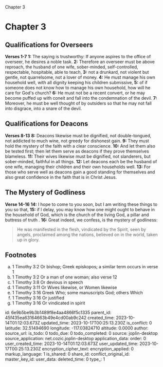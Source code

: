 Chapter 3

# Chapter 3

## Qualifications for Overseers

**Verses 1-7**
**1:** The saying is trustworthy: If anyone aspires to the office of overseer, he desires a noble task.
**2:** Therefore an overseer must be above reproach, the husband of one wife, sober-minded, self-controlled, respectable, hospitable, able to teach,
**3:** not a drunkard, not violent but gentle, not quarrelsome, not a lover of money.
**4:** He must manage his own household well, with all dignity keeping his children submissive,
**5:** of if someone does not know how to manage his own household, how will he care for God's church?
**6:** He must not be a recent convert, or he may become puffed up with coneit and fall into the condemnation of the devil.
**7:** Moreover, he must be well thought of by outsiders so that he may not fall into disgrace, into a snare of the devil.

## Qualifications for Deacons

**Verses 8-13**
**8:** Deacons likewise must be dignified, not double-tongued, not addicted to much wine, not greedy for dishonest gain.
**9:** They must hold the mystery of the faith with a clear conscience.
**10:** And let them also be tested first; then let them serve as deacons if they prove themselves blameless.
**11:** Their wives likewise must be dignified, not slanderers, but sober-minded, faithful in all things. 
**12:** Let deacons each be the husband of one wife, managing their children and their own households well. 
**13:** For those who serve well as deacons gain a good standing for themselves and also great confidence in the faith that is in Christ Jesus.

## The Mystery of Godliness

**Verse 14-16**
**14:** I hope to come to you soon, but I am writing these things to you so that,
**15:** if I delay, you may know how one might ought to behave in the household of God, which is the church of the living God, a pillar and buttress of truth .
**16:** Great indeed, we confess, is the mystery of godliness:
> He was manifested in the flesh,
> vindicated by the Spirit,
> seen by angels,
> proclaimed among the nations,
> believed on in the world,
> taken up in glory.

## Footnotes

<ol type='a'>
	<li>1 Timothy 3:2 Or bishop; Greek episkopos; a similar term occurs in verse 1</li>
	<li>1 Timothy 3:2 Or a man of one woman; also verse 12</li>
	<li>1 Timothy 3:8 Or devious in speech</li>
	<li>1 Timothy 3:11 Or Wives likewise, or Women likewise</li>
	<li>1 Timothy 3:16 Greek Who; some manuscripts God; others Which</li>
	<li>1 Timothy 3:16 Or justified</li>
	<li>1 Timothy 3:16 Or vindicated in spirit</li>
</ol>


id: 6e9b5be9b3b1489f8e4aa4866f5c1335
parent_id: 45f435ea63164663b49e4cd00ab9c242
created_time: 2023-10-14T01:12:03.673Z
updated_time: 2023-10-17T00:25:13.230Z
is_conflict: 0
latitude: 32.51494690
longitude: -117.03824710
altitude: 0.0000
author: 
source_url: 
is_todo: 0
todo_due: 0
todo_completed: 0
source: joplin-desktop
source_application: net.cozic.joplin-desktop
application_data: 
order: 0
user_created_time: 2023-10-14T01:12:03.673Z
user_updated_time: 2023-10-17T00:25:13.230Z
encryption_cipher_text: 
encryption_applied: 0
markup_language: 1
is_shared: 0
share_id: 
conflict_original_id: 
master_key_id: 
user_data: 
deleted_time: 0
type_: 1